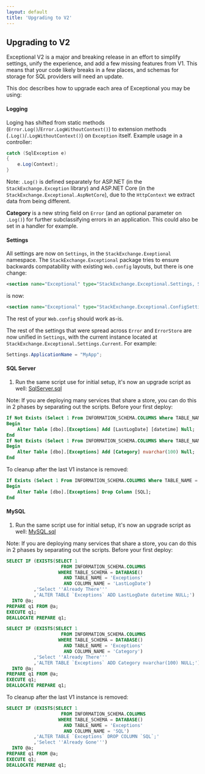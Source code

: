 ```yaml
---
layout: default
title: 'Upgrading to V2'
---
```

## Upgrading to V2

Exceptional V2 is a major and breaking release in an effort to simplify settings, unify the experience, and add a few missing features from V1. This means that your code likely breaks in a few places, and schemas for storage for SQL providers will need an update.

This doc describes how to upgrade each area of Exceptional you may be using:

#### Logging

Loging has shifted from static methods (`Error.Log()`/`Error.LogWithoutContext()`) to extension methods (`.Log()`/`.LogWithoutContext()`) on `Exception` itself. Example usage in a controller:
```c#
catch (SqlException e) 
{
    e.Log(Context);
}
```
Note: `.Log()` is defined separately for ASP.NET (in the `StackExchange.Exception` library) and ASP.NET Core (in the `StackExchange.Exceptional.AspNetCore`), due to the `HttpContext` we extract data from being different.

**Category** is a new string field on `Error` (and an optional parameter on `.Log()`) for further subclassifying errors in an application. This could also be set in a handler for example.

#### Settings
All settings are now on `Settings`, in the `StackExchange.Exeptional` namespace. The `StackExchange.Exceptional` package tries to ensure backwards compatability with existing `Web.config` layouts, but there is one change:
```xml
<section name="Exceptional" type="StackExchange.Exceptional.Settings, StackExchange.Exceptional" />
```
is now:
```xml
<section name="Exceptional" type="StackExchange.Exceptional.ConfigSettings, StackExchange.Exceptional" />
```
The rest of your `Web.config` should work as-is.

The rest of the settings that were spread across `Error` and `ErrorStore` are now unified in `Settings`, with the current instance located at `StackExchange.Exceptional.Settings.Current`. For example:
```c#
Settings.ApplicationName = "MyApp";
```

#### SQL Server
1. Run the same script use for initial setup, it's now an upgrade script as well: [SqlServer.sql][SqlServer]

Note: If you are deploying many services that share a store, you can do this in 2 phases by separating out the scripts. Before your first deploy:
```sql
If Not Exists (Select 1 From INFORMATION_SCHEMA.COLUMNS Where TABLE_NAME = 'Exceptions' And COLUMN_NAME = 'LastLogDate')
Begin
    Alter Table [dbo].[Exceptions] Add [LastLogDate] [datetime] Null;
End
If Not Exists (Select 1 From INFORMATION_SCHEMA.COLUMNS Where TABLE_NAME = 'Exceptions' And COLUMN_NAME = 'Category')
Begin
    Alter Table [dbo].[Exceptions] Add [Category] nvarchar(100) Null;
End
```
To cleanup after the last V1 instance is removed:
```sql
If Exists (Select 1 From INFORMATION_SCHEMA.COLUMNS Where TABLE_NAME = 'Exceptions' And COLUMN_NAME = 'SQL')
Begin
    Alter Table [dbo].[Exceptions] Drop Column [SQL];
End
```

#### MySQL
1. Run the same script use for initial setup, it's now an upgrade script as well: [MySQL.sql][MySQL]

Note: If you are deploying many services that share a store, you can do this in 2 phases by separating out the scripts. Before your first deploy:
```sql
SELECT IF (EXISTS(SELECT 1 
                    FROM INFORMATION_SCHEMA.COLUMNS
                   WHERE TABLE_SCHEMA = DATABASE()
                     AND TABLE_NAME = 'Exceptions'
                     AND COLUMN_NAME = 'LastLogDate')
          ,'Select ''Already There'''
          ,'ALTER TABLE `Exceptions` ADD LastLogDate datetime NULL;')
  INTO @a;
PREPARE q1 FROM @a;
EXECUTE q1;
DEALLOCATE PREPARE q1;

SELECT IF (EXISTS(SELECT 1 
                    FROM INFORMATION_SCHEMA.COLUMNS
                   WHERE TABLE_SCHEMA = DATABASE()
                     AND TABLE_NAME = 'Exceptions'
                     AND COLUMN_NAME = 'Category')
          ,'Select ''Already There'''
          ,'ALTER TABLE `Exceptions` ADD Category nvarchar(100) NULL;')
  INTO @a;
PREPARE q1 FROM @a;
EXECUTE q1;
DEALLOCATE PREPARE q1;
```
To cleanup after the last V1 instance is removed:
```sql
SELECT IF (EXISTS(SELECT 1 
                    FROM INFORMATION_SCHEMA.COLUMNS
                   WHERE TABLE_SCHEMA = DATABASE()
                     AND TABLE_NAME = 'Exceptions'
                     AND COLUMN_NAME = 'SQL')
          ,'ALTER TABLE `Exceptions` DROP COLUMN `SQL`;'
          ,'Select ''Already Gone''')
  INTO @a;
PREPARE q1 FROM @a;
EXECUTE q1;
DEALLOCATE PREPARE q1;
```

[SqlServer]: https://github.com/NickCraver/StackExchange.Exceptional/blob/master/DBScripts/SqlServer.sql
[MySQL]: https://github.com/NickCraver/StackExchange.Exceptional/blob/master/DBScripts/MySQL.sql

